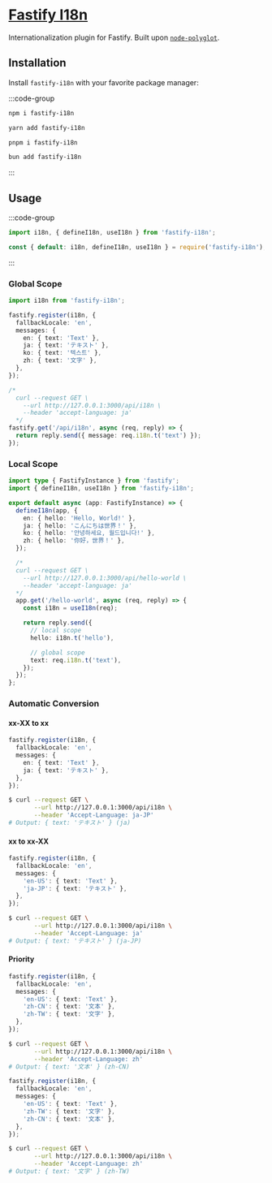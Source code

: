 # [Fastify I18n](https://github.com/Vanilla-IceCream/fastify-i18n)

Internationalization plugin for Fastify. Built upon [`node-polyglot`](https://github.com/airbnb/polyglot.js).

## Installation

Install `fastify-i18n` with your favorite package manager:

:::code-group

```sh [npm]
npm i fastify-i18n
```

```sh [Yarn]
yarn add fastify-i18n
```

```sh [pnpm]
pnpm i fastify-i18n
```

```sh [Bun]
bun add fastify-i18n
```

:::

## Usage

:::code-group

```ts [ESM]
import i18n, { defineI18n, useI18n } from 'fastify-i18n';
```

```ts [CJS]
const { default: i18n, defineI18n, useI18n } = require('fastify-i18n');
```

:::

### Global Scope

```ts
import i18n from 'fastify-i18n';

fastify.register(i18n, {
  fallbackLocale: 'en',
  messages: {
    en: { text: 'Text' },
    ja: { text: 'テキスト' },
    ko: { text: '텍스트' },
    zh: { text: '文字' },
  },
});

/*
  curl --request GET \
    --url http://127.0.0.1:3000/api/i18n \
    --header 'accept-language: ja'
  */
fastify.get('/api/i18n', async (req, reply) => {
  return reply.send({ message: req.i18n.t('text') });
});
```

### Local Scope

```ts
import type { FastifyInstance } from 'fastify';
import { defineI18n, useI18n } from 'fastify-i18n';

export default async (app: FastifyInstance) => {
  defineI18n(app, {
    en: { hello: 'Hello, World!' },
    ja: { hello: 'こんにちは世界！' },
    ko: { hello: '안녕하세요, 월드입니다!' },
    zh: { hello: '你好，世界！' },
  });

  /*
  curl --request GET \
    --url http://127.0.0.1:3000/api/hello-world \
    --header 'accept-language: ja'
  */
  app.get('/hello-world', async (req, reply) => {
    const i18n = useI18n(req);

    return reply.send({
      // local scope
      hello: i18n.t('hello'),

      // global scope
      text: req.i18n.t('text'),
    });
  });
};
```

### Automatic Conversion

#### xx-XX to xx

```ts
fastify.register(i18n, {
  fallbackLocale: 'en',
  messages: {
    en: { text: 'Text' },
    ja: { text: 'テキスト' },
  },
});
```

```sh
$ curl --request GET \
       --url http://127.0.0.1:3000/api/i18n \
       --header 'Accept-Language: ja-JP'
# Output: { text: 'テキスト' } (ja)
```

#### xx to xx-XX

```ts
fastify.register(i18n, {
  fallbackLocale: 'en',
  messages: {
    'en-US': { text: 'Text' },
    'ja-JP': { text: 'テキスト' },
  },
});
```

```sh
$ curl --request GET \
       --url http://127.0.0.1:3000/api/i18n \
       --header 'Accept-Language: ja'
# Output: { text: 'テキスト' } (ja-JP)
```

#### Priority

```ts
fastify.register(i18n, {
  fallbackLocale: 'en',
  messages: {
    'en-US': { text: 'Text' },
    'zh-CN': { text: '文本' },
    'zh-TW': { text: '文字' },
  },
});
```

```sh
$ curl --request GET \
       --url http://127.0.0.1:3000/api/i18n \
       --header 'Accept-Language: zh'
# Output: { text: '文本' } (zh-CN)
```

```ts
fastify.register(i18n, {
  fallbackLocale: 'en',
  messages: {
    'en-US': { text: 'Text' },
    'zh-TW': { text: '文字' },
    'zh-CN': { text: '文本' },
  },
});
```

```sh
$ curl --request GET \
       --url http://127.0.0.1:3000/api/i18n \
       --header 'Accept-Language: zh'
# Output: { text: '文字' } (zh-TW)
```

